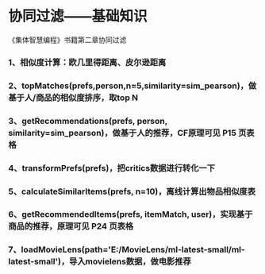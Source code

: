 # 协同过滤——基础知识
《集体智慧编程》书籍第二章协同过滤
### 1、相似度计算：欧几里得距离、皮尔逊距离
### 2、topMatches(prefs,person,n=5,similarity=sim_pearson)，做基于人/商品的相似度排序，取top N
### 3、getRecommendations(prefs, person, similarity=sim_pearson)，做基于人的推荐，CF原理可见 P15 页表格
### 4、transformPrefs(prefs)，把critics数据进行转化一下
### 5、calculateSimilarItems(prefs, n=10)，离线计算出物品相似度表
### 6、getRecommendedItems(prefs, itemMatch, user)，实现基于商品的推荐，原理可见 P24 页表格
### 7、loadMovieLens(path='E:/MovieLens/ml-latest-small/ml-latest-small')，导入movielens数据，做电影推荐
